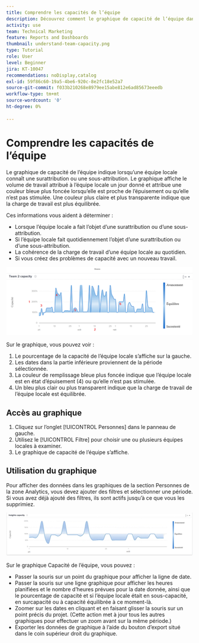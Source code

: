 ```yaml
---
title: Comprendre les capacités de l’équipe
description: Découvrez comment le graphique de capacité de l’équipe dans [!UICONTROL Analytique améliorée] indique qu’une équipe interne connaît une surattribution ou une sous-attribution.
activity: use
team: Technical Marketing
feature: Reports and Dashboards
thumbnail: understand-team-capacity.png
type: Tutorial
role: User
level: Beginner
jira: KT-10047
recommendations: noDisplay,catalog
exl-id: 59f86c60-19a5-4be6-920c-8e2fc18e52a7
source-git-commit: f033b210268e8979ee15abe812e6ad85673eeedb
workflow-type: tm+mt
source-wordcount: '0'
ht-degree: 0%

---
```


# Comprendre les capacités de l’équipe

Le graphique de capacité de l’équipe indique lorsqu’une équipe locale connaît une surattribution ou une sous-attribution. Le graphique affiche le volume de travail attribué à l’équipe locale un jour donné et attribue une couleur bleue plus foncée lorsqu’elle est proche de l’épuisement ou qu’elle n’est pas stimulée. Une couleur plus claire et plus transparente indique que la charge de travail est plus équilibrée.

Ces informations vous aident à déterminer :

* Lorsque l’équipe locale a fait l’objet d’une surattribution ou d’une sous-attribution.
* Si l’équipe locale fait quotidiennement l’objet d’une surattribution ou d’une sous-attribution.
* La cohérence de la charge de travail d’une équipe locale au quotidien.
* Si vous créez des problèmes de capacité avec un nouveau travail.

![Image montrant un graphique de capacité d’équipe avec des nombres sur les zones décrites dans la liste ci-dessous](assets/section-3-4.png)

Sur le graphique, vous pouvez voir :

1. Le pourcentage de la capacité de l’équipe locale s’affiche sur la gauche.
1. Les dates dans la partie inférieure proviennent de la période sélectionnée.
1. La couleur de remplissage bleue plus foncée indique que l’équipe locale est en état d’épuisement (4) ou qu’elle n’est pas stimulée.
1. Un bleu plus clair ou plus transparent indique que la charge de travail de l’équipe locale est équilibrée.

## Accès au graphique

1. Cliquez sur l’onglet [!UICONTROL Personnes] dans le panneau de gauche.
1. Utilisez le [!UICONTROL Filtre] pour choisir une ou plusieurs équipes locales à examiner.
1. Le graphique de capacité de l’équipe s’affiche.

## Utilisation du graphique

Pour afficher des données dans les graphiques de la section Personnes de la zone Analytics, vous devez ajouter des filtres et sélectionner une période. Si vous avez déjà ajouté des filtres, ils sont actifs jusqu’à ce que vous les supprimiez.

![Image montrant un graphique de capacité d’équipe](assets/section-3-5.png)

Sur le graphique Capacité de l’équipe, vous pouvez :

* Passer la souris sur un point du graphique pour afficher la ligne de date.
* Passer la souris sur une ligne graphique pour afficher les heures planifiées et le nombre d’heures prévues pour la date donnée, ainsi que le pourcentage de capacité et si l’équipe locale était en sous-capacité, en surcapacité ou à capacité équilibrée à ce moment-là.
* Zoomer sur les dates en cliquant et en faisant glisser la souris sur un point précis du projet. (Cette action met à jour tous les autres graphiques pour effectuer un zoom avant sur la même période.)
* Exporter les données de graphique à l’aide du bouton d’export situé dans le coin supérieur droit du graphique.
